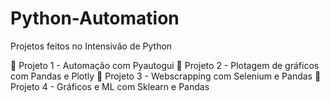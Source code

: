 # Python-Automation
Projetos feitos no Intensivão de Python

📌 Projeto 1 - Automação com Pyautogui
📌 Projeto 2 - Plotagem de gráficos com Pandas e Plotly
📌 Projeto 3 - Webscrapping com Selenium e Pandas
📌 Projeto 4 - Gráficos e ML com Sklearn e Pandas

